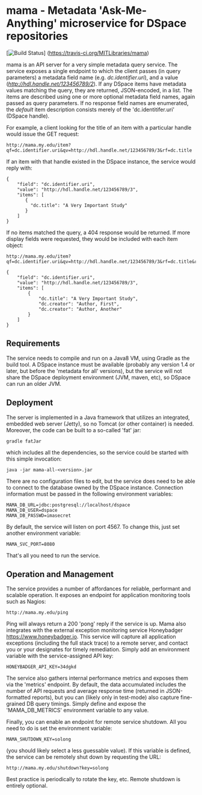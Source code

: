 # mama - Metadata 'Ask-Me-Anything' microservice for DSpace repositories #

[![Build Status](https://travis-ci.org/MITLibraries/mama.svg?branch=master)]
(https://travis-ci.org/MITLibraries/mama)

mama is an API server for a very simple metadata query service. The service exposes a single endpoint to which the
client passes (in query parameters) a metadata field name (e.g. _dc.identifier.uri_), and a value
(_http://hdl.handle.net/123456789/2_). If any DSpace items have metadata values matching the query, they
are returned, JSON-encoded, in a list. The items are described using one or more optional metadata field names,
again passed as query parameters. If no response field names are enumerated, the _default_ item description consists
merely of the 'dc.identitifer.uri' (DSpace handle).

For example, a client looking for the title of an item with a particular handle would issue the GET request:

    http://mama.my.edu/item?qf=dc.identifier.uri&qv=http://hdl.handle.net/123456789/3&rf=dc.title

If an item with that handle existed in the DSpace instance, the service would reply with:

    {
        "field": "dc.identifier.uri",
        "value": "http://hdl.handle.net/123456789/3",
        "items": [
           {
             "dc.title": "A Very Important Study"
           }
        ]
    }

If no items matched the query, a 404 response would be returned.
If more display fields were requested, they would be included with each item object:

    http://mama.my.edu/item?qf=dc.identifier.uri&qv=http://hdl.handle.net/123456789/3&rf=dc.title&rf=dc.creator

    {
        "field": "dc.identifier.uri",
        "value": "http://hdl.handle.net/123456789/3",
        "items": [
            {
                "dc.title": "A Very Important Study",
                "dc.creator": "Author, First",
                "dc.creator": "Author, Another"
            }
        ]
    }

## Requirements ##

The service needs to compile and run on a Java8 VM, using Gradle as the build tool. A DSpace instance must
be available (probably any version 1.4 or later, but before the 'metadata for all' versions), but the service
will not share the DSpace deployment environment (JVM, maven, etc), so DSpace can run an older JVM.  

## Deployment ##

The server is implemented in a Java framework that utilizes an integrated, embedded web server (Jetty),
so no Tomcat (or other container) is needed. Moreover, the code can be built to a so-called 'fat' jar:

    gradle fatJar

which includes all the dependencies, so the service could be started with this simple invocation:

    java -jar mama-all-<version>.jar

There are no configuration files to edit, but the service does need to be able to connect to the database
owned by the DSpace instance. Connection information must be passed in the following environment variables:

    MAMA_DB_URL=jdbc:postgresql://localhost/dspace
    MAMA_DB_USER=dspace
    MAMA_DB_PASSWD=imasecret

By default, the service will listen on port 4567. To change this, just set another environment variable:

    MAMA_SVC_PORT=8080

That's all you need to run the service.

## Operation and Management ##

The service provides a number of affordances for reliable, performant and scalable operation.
It exposes an endpoint for application monitoring tools such as Nagios:

    http://mama.my.edu/ping

Ping will always return a 200 'pong' reply if the service is up. Mama also integrates with the external exception
monitoring service Honeybadger <https://www.honeybadger.io>. This service will capture all application exceptions
(including the full stack trace) to a remote server, and contact you or your designates for timely remediation.
Simply add an environment variable with the service-assigned API key:

    HONEYBADGER_API_KEY=34dgkd

The service also gathers internal performance metrics and exposes them via the 'metrics' endpoint. By default,
the data accumulated includes the number of API requests and average response time (returned in JSON-formatted reports),
but you can (likely only in test-mode) also capture fine-grained DB query timings. Simply define and expose the
'MAMA_DB_METRICS' environment variable to any value.

Finally, you can enable an endpoint for remote service shutdown. All you need to do is set the environment variable:

    MAMA_SHUTDOWN_KEY=solong

(you should likely select a less guessable value). If this variable is defined, the service can be remotely shut down
by requesting the URL:

    http://mama.my.edu/shutdown?key=solong

Best practice is periodically to rotate the key, etc. Remote shutdown is entirely optional.
